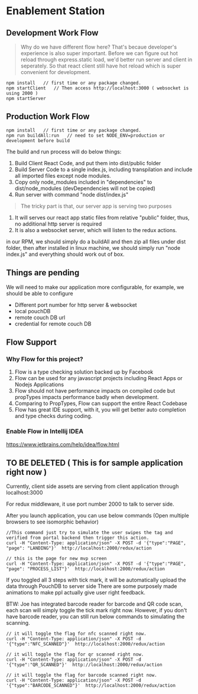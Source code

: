 # Enablement Station



## Development Work Flow 
> Why do we have different flow here? That's becaue developer's experience is also super important.
Before we can figure out hot reload through express.static load, we'd better run server and client in seperately.
So that react client still have hot reload which is super convenient for development.

```
npm install   // first time or any package changed.
npm startClient   // Then access http://localhost:3000 ( websocket is using 2000 )
npm startServer
```


## Production Work Flow
```
npm install   // first time or any package changed.
npm run buildAll:run   // need to set NODE_ENV=production or development before build
```
The build and run process will do below things:
1) Build Client React Code, and put them into dist/public folder
2) Build Server Code to a single index.js, including transpilation and include all imported files except node modules.
3) Copy only node_modules included in "dependencies" to dist/node_modules  (devDependencies will not be copied) 
4) Run server with command "node dist/index.js"


> The tricky part is that, our server app is serving two purposes
  1) It will serves our react app static files from relative "public" folder, thus, no additional http server is required
  2) It is also a websocket server, which will listen to the redux actions. 


in our RPM, we should simply do a buildAll and then zip all files under dist folder, then after installed in linux machine,
we should simply run "node index.js" and everything should work out of box.

## Things are pending
We will need to make our application more configurable, for example, we should be able to configure
 * Different port number for http server & websocket
 * local pouchDB
 * remote couch DB url
 * credential for remote couch DB


## Flow Support
### Why Flow for this project? 

1. Flow is a type checking solution backed up by Facebook
2. Flow can be used for any javascript projects including React Apps or Nodejs Applications
3. Flow should not have performance impacts on compiled code but propTypes impacts performance badly when development.
4. Comparing to PropTypes, Flow can support the entire React Codebase
5. Flow has great IDE support, with it, you will get better auto completion and type checks during coding. 

### Enable Flow in Intellij IDEA
https://www.jetbrains.com/help/idea/flow.html


## TO BE DELETED  ( This is for sample application right now )

Currently, client side assets are serving from client application through localhost:3000

For redux middleware, it use port number 2000 to talk to server side.



After you launch application, you can use below commands  (Open multiple browsers to see isomorphic behavior)
```
//This command just try to simulate the user swipes the tag and verified from portal backend then trigger this action.
curl -H "Content-Type: application/json" -X POST -d '{"type":"PAGE", "page": "LANDING"}'  http://localhost:2000/redux/action
 
// this is the page for new mvp screen
curl -H "Content-Type: application/json" -X POST -d '{"type":"PAGE", "page": "PROCESS_LIST"}'  http://localhost:2000/redux/action
```


If you toggled all 3 steps with tick mark, it will be automatically upload the data through PouchDB to server side
There are some purposely made animations to make ppl actually give user right feedback.

BTW: Joe has integrated barcode reader for barcode and QR code scan, each scan will simply toggle the tick mark right now.
However, if you don't have barcode reader, you can still run below commands to simulating the scanning.
```
// it will toggle the flag for nfc scanned right now.
curl -H "Content-Type: application/json" -X POST -d '{"type":"NFC_SCANNED"}'  http://localhost:2000/redux/action

// it will toggle the flag for qr scanned right now.
curl -H "Content-Type: application/json" -X POST -d '{"type":"QR_SCANNED"}'  http://localhost:2000/redux/action

// it will toggle the flag for barcode scanned right now.
curl -H "Content-Type: application/json" -X POST -d '{"type":"BARCODE_SCANNED"}'  http://localhost:2000/redux/action

```
